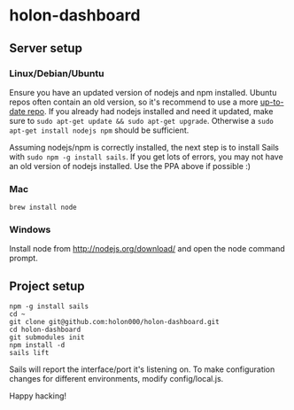 # holon-dashboard

## Server setup

### Linux/Debian/Ubuntu
Ensure you have an updated version of nodejs and npm installed. Ubuntu repos often contain an old version, so it's recommend to use a more [up-to-date repo](https://launchpad.net/~chris-lea/+archive/node.js/).
If you already had nodejs installed and need it updated, make sure to `sudo apt-get update && sudo apt-get upgrade`. Otherwise a `sudo apt-get install nodejs npm` should be sufficient.

Assuming nodejs/npm is correctly installed, the next step is to install Sails with `sudo npm -g install sails`. If you get lots of errors, you may not have an old version of nodejs installed. Use the PPA above if possible :)

### Mac
`brew install node`

### Windows
Install node from http://nodejs.org/download/ and open the node command prompt.

## Project setup
```
npm -g install sails
cd ~
git clone git@github.com:holon000/holon-dashboard.git
cd holon-dashboard
git submodules init
npm install -d
sails lift
```

Sails will report the interface/port it's listening on. To make configuration changes for different environments, modify config/local.js.

Happy hacking!
